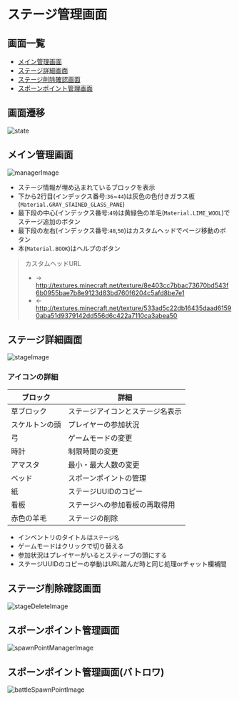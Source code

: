 # ステージ管理画面

## 画面一覧
- [メイン管理画面](#メイン管理画面)
- [ステージ詳細画面](#ステージ詳細画面)
- [ステージ削除確認画面](#ステージ削除確認画面)
- [スポーンポイント管理画面](#スポーンポイント管理画面)

## 画面遷移
![state](img/画面遷移案.png)

## メイン管理画面
![managerImage](img/ステージ管理画面イメージ.png)

- ステージ情報が埋め込まれているブロックを表示
- 下から2行目(インデックス番号:`36`~`44`)は灰色の色付きガラス板(`Material.GRAY_STAINED_GLASS_PANE`)
- 最下段の中心(インデックス番号:`49`)は黄緑色の羊毛(`Material.LIME_WOOL`)でステージ追加のボタン
- 最下段の左右(インデックス番号:`48`,`50`)はカスタムヘッドでページ移動のボタン
- 本(`Material.BOOK`)はヘルプのボタン
> カスタムヘッドURL
> - →
> http://textures.minecraft.net/texture/8e403cc7bbac73670bd543f6b0955bae7b8e9123d83bd760f6204c5afd8be7e1
> - ←
> http://textures.minecraft.net/texture/533ad5c22db16435daad61590aba51d9379142dd556d6c422a7110ca3abea50

## ステージ詳細画面
![stageImage](img/ステージ詳細画面イメージ.png)

### アイコンの詳細

| ブロック    | 詳細               |
|---------|------------------|
| 草ブロック   | ステージアイコンとステージ名表示 |
| スケルトンの頭 | プレイヤーの参加状況       |
| 弓       | ゲームモードの変更        |
| 時計      | 制限時間の変更          |
| アマスタ    | 最小・最大人数の変更       |
| ベッド     | スポーンポイントの管理      |
| 紙       | ステージUUIDのコピー     |
| 看板      | ステージへの参加看板の再取得用  |
| 赤色の羊毛   | ステージの削除          |

- インベントリのタイトルは`ステージ名`
- ゲームモードはクリックで切り替える
- 参加状況はプレイヤーがいるとスティーブの頭にする
- ステージUUIDのコピーの挙動はURL踏んだ時と同じ処理orチャット欄補間

## ステージ削除確認画面

![stageDeleteImage](img/ステージ削除確認画面イメージ.png)

## スポーンポイント管理画面

![spawnPointManagerImage](img/スポーンポイント管理画面イメージ.png)

## スポーンポイント管理画面(バトロワ)

![battleSpawnPointImage](img/スポーンポイント管理画面バトルロワイヤルイメージ.png)
